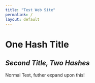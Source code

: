 ```yaml
---
title: "Test Web Site"
permalink: /
layout: default
---
```


# One Hash Title
## *Second Title, Two Hashes*

Normal Text, futher expand upon this!
